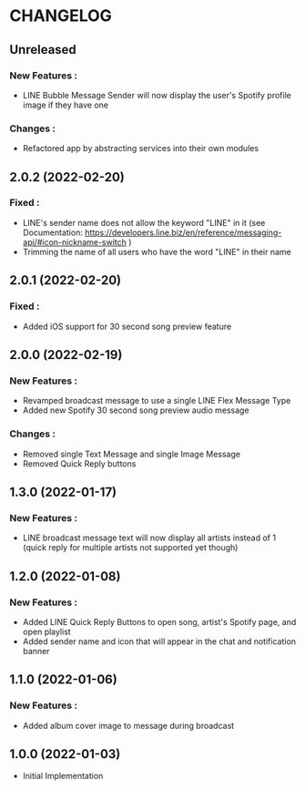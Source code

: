 # CHANGELOG


## Unreleased

### New Features :
- LINE Bubble Message Sender will now display the user's Spotify profile image if they have one

### Changes :
- Refactored app by abstracting services into their own modules

## 2.0.2 (2022-02-20)

### Fixed :
- LINE's sender name does not allow the keyword "LINE" in it (see Documentation: https://developers.line.biz/en/reference/messaging-api/#icon-nickname-switch )
- Trimming the name of all users who have the word "LINE" in their name


## 2.0.1 (2022-02-20)

### Fixed :
- Added iOS support for 30 second song preview feature

## 2.0.0 (2022-02-19)

### New Features :
- Revamped broadcast message to use a single LINE Flex Message Type
- Added new Spotify 30 second song preview audio message

### Changes :
- Removed single Text Message and single Image Message
- Removed Quick Reply buttons

## 1.3.0  (2022-01-17)

### New Features :
- LINE broadcast message text will now display all artists instead of 1 (quick reply for multiple artists not supported yet though)

## 1.2.0  (2022-01-08)

### New Features :
- Added LINE Quick Reply Buttons to open song, artist's Spotify page, and open playlist
- Added sender name and icon that will appear in the chat and notification banner

## 1.1.0  (2022-01-06)

### New Features :
- Added album cover image to message during broadcast

## 1.0.0  (2022-01-03)

- Initial Implementation